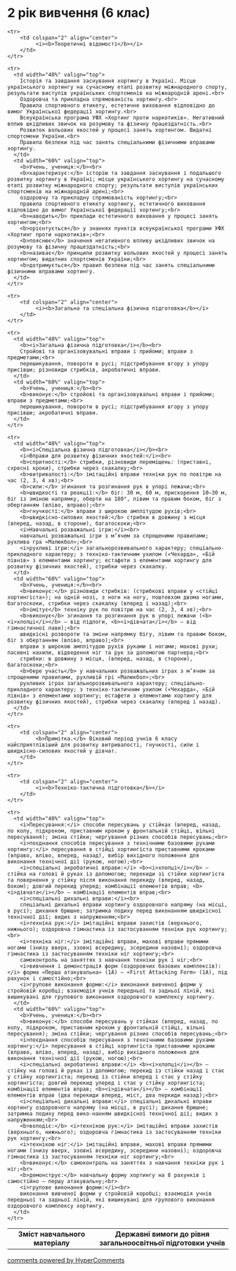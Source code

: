 <div id="hypercomments_widget" class="js-hypercomments-widget invisible"></div>

2 рік вивчення (6 клас)
=============================

<table>
  <body>
    <tr>
      <td width="40%" align="center">
        <b>Зміст навчального матеріалу</b>
      </td>
      <td width="60%" align="center" valign="top">
        <b>Державні вимоги до рівня загальноосвітньої підготовки учнів</b>
      </td>
    </tr>

    <tr>
    	<td colspan="2" align="center">
    		 <i><b>Теоретичні відомості</b></i>
    	</td>
    </tr>

    <tr>
      <td width="40%" valign="top">
        Історія та завдання заснування хортингу в Україні. Місце українського хортингу на сучасному етапі розвитку міжнародного спорту, результати виступів українських спортсменів на міжнародній арені.<br>
        Оздоровча та прикладна спрямованість хортингу.<br>
        Правила спортивного етикету, естетичне виховання відповідно до вимог Української федерації хортингу.<br>
        Всеукраїнська програма УФХ «Хортинг проти наркотиків». Негативний вплив шкідливих звичок на розумову та фізичну працездатність.<br>
        Розвиток вольових якостей у процесі занять хортингом. Видатні спортсмени України.<br>
        Правила безпеки під час занять спеціальними фізичними вправами хортингу.
      </td>
      <td width="60%" valign="top">
        <b>Учень, учениця:</b><br>
		<b>характеризує:</b> історію та завдання заснування і подальшого розвитку хортингу в Україні; місце українського хортингу на сучасному етапі розвитку міжнародного спорту; результати виступів українських спортсменів на міжнародній арені;<br>
		оздоровчу та прикладну спрямованість хортингу;<br>
		правила спортивного етикету хортингу, естетичного виховання відповідно до вимог Української федерації хортингу;<br>
		<b>наводить</b> приклади естетичного виховання у процесі занять хортингом;<br>
		<b>орієнтується</b> у знаннях пунктів всеукраїнської програми УФХ «Хортинг проти наркотиків»;<br>
		<b>пояснює</b> значення негативного впливу шкідливих звичок на розумову та фізичну працездатність;<br>
		<b>називає</b> принципи розвитку вольових якостей у процесі занять хортингом; видатних спортсменів України;<br>
		<b>дотримується</b> правил безпеки під час занять спеціальними фізичними вправами хортингу.
      </td>
    </tr>

    <tr>
    	<td colspan="2" align="center">
    		 <i><b>Загальна та спеціальна фізична підготовка</b></i>
    	</td>
    </tr>

    <tr>
      <td width="40%" valign="top">
        <b><i>Загальна фізична підготовка</i></b><br>
        Стройові та організовувальні вправи і прийоми; вправи з предметами;<br>
		перешикування, повороти в русі; підстрибування вгору з упору присівши; різновиди стрибків, акробатичні вправи.
      </td>
      <td width="60%" valign="top">
        <b>Учень, учениця:</b><br>
        <b>виконує:</b> стройові та організовувальні вправи і прийоми; вправи з предметами;<br>
        перешикування, повороти в русі; підстрибування вгору з упору присівши; акробатичні вправи.
      </td>
    </tr>

    <tr>
      <td width="40%" valign="top">
        <b><i>Спеціальна фізична підготовка</i></b><br>
        <i>Вправи для розвитку фізичних якостей:</i><br>
		<b>спритності:</b> стрибки, різновиди переміщень: (приставні, схресні кроки), стрибки через скакалку;<br>
		<b>витривалості:</b> імітаційні вправи техніки рук по повітрю на час (2, 3, 4 хв);<br>
		<b>сили:</b> згинання та розгинання рук в упорі лежачи;<br>
		<b>швидкості та реакції:</b> біг: 30 м, 60 м, прискорення 10–30 м, біг із зміною напрямку, оберти на 180°, лівим та правим боком, біг з обертанням (вліво, вправо);<br>
		<b>гнучкості:</b> вправи з широкою амплітудою рухів;<br>
		<b>швидкісно-силових якостей:</b> стрибки в довжину з місця (вперед, назад, в сторони), багатоскоки;<br>
		<i>Навчальні розважальні ігри:</i><br>
		навчальні розважальні ігри з м’ячем за спрощеними правилами; рухлива гра «Малюкбол»;<br>
		<i>рухливі ігри:</i> загальнорозвивального характеру; спеціально-прикладного характеру; з техніко-тактичним ухилом («Чехарда», «Бій півнів» з елементами хортингу; естафети з елементами хортингу для розвитку фізичних якостей), стрибки через скакалку.
      </td>
      <td width="60%" valign="top">
        <b>Учень, учениця:</b><br>
        <b>виконує:</b> різновиди стрибків: (стрибкові вправи у «стійці хортингіста»); на одній нозі, з ноги на ногу, поштовхом двома ногами, багатоскоки, стрибки через скакалку (вперед і назад);<br>
        <b>імітує</b> техніку рук по повітрю на час (2, 3, 4 хв);<br>
        <b>виконує</b> згинання та розгинання рук в упорі лежачи (<b><i>хлопці</i></b> – від підлоги, <b><i>дівчата</i></b> – від гімнастичної лави);<br>
        швидкісні розвороти та зміни напрямку бігу, лівим та правим боком, біг з обертанням (вліво, вправо);<br>
        вправи з широкою амплітудою рухів руками і ногами; махові рухи; пасивні нахили, відведення ніг та рук за допомогою партнера;<br>
        стрибки: в довжину з місця, (вперед, назад, в сторони), багатоскоки;<br>
        <b>бере участь</b> у навчальних розважальних іграх з м’ячем за спрощеними правилами, рухливій грі «Малюкбол»;<br>
        рухливих іграх загальнорозвивального характеру; спеціально-прикладного характеру; з техніко-тактичним ухилом («Чехарда», «Бій півнів» з елементами хортингу; естафети з елементами хортингу для розвитку фізичних якостей), стрибки через скакалку (вперед і назад).
      </td>
    </tr>

    <tr>
    	<td colspan="2" align="center">
    		 <b>Примітка.</b> Віковий період учнів 6 класу найсприятлівіший для розвитку витривалості, гнучкості, сили і швидкісно-силових якостей у дівчат.
    	</td>
    </tr>

    <tr>
    	<td colspan="2" align="center">
    		 <i><b>Техніко-тактична підготовка</b></i>
    	</td>
    </tr>

    <tr>
      <td width="40%" valign="top">
        <i>Пересування:</i> способи пересувань у стійках (вперед, назад, по колу, підкроком, приставним кроком у фронтальній стійці, вільні пересування); зміна стійки; чергування різних способів пересувань;<br>
        <i>поєднання способів пересування з технічними базовими рухами хортингу:</i> пересування в стійці хортингіста приставними кроками (вправо, вліво, вперед, назад), вибір вихідного положення для виконання технічної дії (рукою, ногою);<br>
        <i>спеціальні акробатичні вправи:</i> <b><i>хлопці</i></b> – стійка на голові й руках із допомогою; перекиди зі стійки хортингіста та повернення у стійку після виконання перекиду (вперед, назад, боком); довгий перекид уперед; комбінації елементів вправ; <b><i>дівчата</i></b> – комбінації елементів вправ;<br>
        <i>спеціальні дихальні вправи:</i><br>
        спеціальні дихальні вправи хортингу оздоровчого напряму (на місці, в русі); дихання брюшне; затримка подиху перед виконанням швидкісної технічної дії; видих з напруженням;<br>
        <i>техніка рук:</i> імітаційні вправи захистів (верхнього, нижнього); оздоровча гімнастика із застосуванням техніки рук хортингу;<br>
        <i>техніка ніг:</i> імітаційні вправи, махові вправи прямими ногами (знизу вверх, ззовні всередину, зсередини назовні); оздоровча гімнастика із застосуванням техніки ніг хортингу;<br>
        самоконтроль на заняттях з навчання техніки рук і ніг;<br>
        <i>вивчення і демонстрація форм (оздоровчих базових комплексів):</i> форма «Перша атакувальна» (1А) – «First Attacking Form» (1A), під рахунок і самостійно;<br>
        <i>групове виконання форми:</i> виконання вивченої форми у стройовій коробці; взаємодія учнів передньої та задньої ліній, які вишикувані для групового виконання оздоровчого комплексу хортингу.
      </td>
      <td width="60%" valign="top">
        <b>Учень, учениця:</b><br>
		<b>виконує:</b> способи пересувань у стійках (вперед, назад, по колу, підкроком, приставним кроком у фронтальній стійці, вільні пересування); зміна стійки; чергування різних способів пересувань;<br>
		<i>поєднання способів пересування з технічними базовими рухами хортингу:</i> пересування в стійці хортингіста приставними кроками (вправо, вліво, вперед, назад), вибір вихідного положення для виконання технічної дії (рукою, ногою);<br>
		<i>спеціальні акробатичні вправи:</i> <b><i>хлопці</i></b> – стійку на голові й руках із допомогою; перекид із стійки назад і стає у стійку хортингіста; перекид із стійки вперед і стає у стійку хортингіста; довгий перекид уперед і стає у стійку хортингіста; комбінації елементів вправ; <b><i>дівчата</i></b> – комбінації елементів вправ (два перекиди вперед, міст, два перкиди назад);<br>
		<i>спеціальні дихальні вправи:</i> спеціальні дихальні вправи хортингу оздоровчого напряму (на місці, в русі); дихання брюшне; затримка подиху перед вико-нанням швидкісної технічної дії; видих з напруженням;<br>
		<b>володіє:</b> <i>технікою рук:</i> імітаційні вправи захистів (верхнього, нижнього); оздоровча гімнастика із застосуванням техніки рук хортингу;<br>
		<i>технікою ніг:</i> імітаційні вправи, махові вправи прямими ногами (знизу вверх, ззовні всередину, зсередини назовні); оздоровча гімнастика із застосуванням техніки ніг хортингу;<br>
		<b>виконує:</b> самоконтроль на заняттях з навчання техніки рук і ніг;<br>
		<b>демонструє:</b> навчальну форму хортингу на 8 рахунків і самостійно – першу атакувальну;<br>
		<i>групове виконання форми:</i><br>
		виконання вивченої форми у стройовій коробці; взаємодія учнів передньої та задньої ліній, які вишикувані для групового виконання оздоровчого комплексу хортингу.
      </td>
    </tr>
  </body>
</table>

<div class="js-hypercomments-container">
    <a href="http://hypercomments.com" class="hc-link" title="comments widget">comments powered by HyperComments</a>
</div>